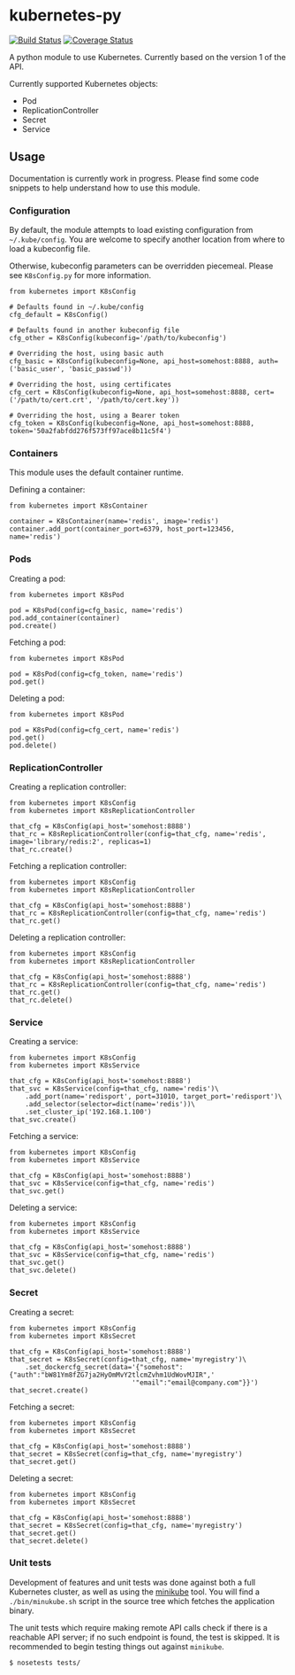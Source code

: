 # kubernetes-py

[![Build Status](https://travis-ci.org/mnubo/kubernetes-py.svg?branch=master)](https://travis-ci.org/mnubo/kubernetes-py)
[![Coverage Status](https://coveralls.io/repos/github/mnubo/kubernetes-py/badge.svg?branch=master)](https://coveralls.io/github/mnubo/kubernetes-py?branch=master)

A python module to use Kubernetes. Currently based on the version 1 of the API.

Currently supported Kubernetes objects:

* Pod
* ReplicationController
* Secret
* Service

## Usage

Documentation is currently work in progress. Please find some code snippets to help understand how to use this module.

### Configuration

By default, the module attempts to load existing configuration from `~/.kube/config`. You are welcome to specify
another location from where to load a kubeconfig file.

Otherwise, kubeconfig parameters can be overridden piecemeal. Please see `K8sConfig.py` for more information.

```
from kubernetes import K8sConfig

# Defaults found in ~/.kube/config
cfg_default = K8sConfig()

# Defaults found in another kubeconfig file
cfg_other = K8sConfig(kubeconfig='/path/to/kubeconfig')

# Overriding the host, using basic auth
cfg_basic = K8sConfig(kubeconfig=None, api_host=somehost:8888, auth=('basic_user', 'basic_passwd'))

# Overriding the host, using certificates
cfg_cert = K8sConfig(kubeconfig=None, api_host=somehost:8888, cert=('/path/to/cert.crt', '/path/to/cert.key'))

# Overriding the host, using a Bearer token
cfg_token = K8sConfig(kubeconfig=None, api_host=somehost:8888, token='50a2fabfdd276f573ff97ace8b11c5f4')

```

### Containers

This module uses the default container runtime.

Defining a container:

```
from kubernetes import K8sContainer

container = K8sContainer(name='redis', image='redis')
container.add_port(container_port=6379, host_port=123456, name='redis')

```

### Pods

Creating a pod:

    from kubernetes import K8sPod
    
    pod = K8sPod(config=cfg_basic, name='redis')
    pod.add_container(container)
    pod.create()
    
Fetching a pod:

    from kubernetes import K8sPod
    
    pod = K8sPod(config=cfg_token, name='redis')
    pod.get()

Deleting a pod:

    from kubernetes import K8sPod
    
    pod = K8sPod(config=cfg_cert, name='redis')
    pod.get()
    pod.delete()

### ReplicationController

Creating a replication controller:

    from kubernetes import K8sConfig
    from kubernetes import K8sReplicationController
    
    that_cfg = K8sConfig(api_host='somehost:8888')
    that_rc = K8sReplicationController(config=that_cfg, name='redis', image='library/redis:2', replicas=1)
    that_rc.create()

Fetching a replication controller:

    from kubernetes import K8sConfig
    from kubernetes import K8sReplicationController
    
    that_cfg = K8sConfig(api_host='somehost:8888')
    that_rc = K8sReplicationController(config=that_cfg, name='redis')
    that_rc.get()

Deleting a replication controller:

    from kubernetes import K8sConfig
    from kubernetes import K8sReplicationController
    
    that_cfg = K8sConfig(api_host='somehost:8888')
    that_rc = K8sReplicationController(config=that_cfg, name='redis')
    that_rc.get()
    that_rc.delete()

### Service

Creating a service:

    from kubernetes import K8sConfig
    from kubernetes import K8sService
    
    that_cfg = K8sConfig(api_host='somehost:8888')
    that_svc = K8sService(config=that_cfg, name='redis')\
        .add_port(name='redisport', port=31010, target_port='redisport')\
        .add_selector(selector=dict(name='redis'))\
        .set_cluster_ip('192.168.1.100')
    that_svc.create()

Fetching a service:

    from kubernetes import K8sConfig
    from kubernetes import K8sService
    
    that_cfg = K8sConfig(api_host='somehost:8888')
    that_svc = K8sService(config=that_cfg, name='redis')
    that_svc.get()

Deleting a service:

    from kubernetes import K8sConfig
    from kubernetes import K8sService
    
    that_cfg = K8sConfig(api_host='somehost:8888')
    that_svc = K8sService(config=that_cfg, name='redis')
    that_svc.get()
    that_svc.delete()

### Secret

Creating a secret:

    from kubernetes import K8sConfig
    from kubernetes import K8sSecret
    
    that_cfg = K8sConfig(api_host='somehost:8888')
    that_secret = K8sSecret(config=that_cfg, name='myregistry')\
        .set_dockercfg_secret(data='{"somehost":{"auth":"bW81Ym8fZG7ja2HyOmMvY2tlcmZvhm1UdWovMJIR",'
                                   '"email":"email@company.com"}}')
    that_secret.create()

Fetching a secret:

    from kubernetes import K8sConfig
    from kubernetes import K8sSecret
    
    that_cfg = K8sConfig(api_host='somehost:8888')
    that_secret = K8sSecret(config=that_cfg, name='myregistry')
    that_secret.get()

Deleting a secret:

    from kubernetes import K8sConfig
    from kubernetes import K8sSecret
    
    that_cfg = K8sConfig(api_host='somehost:8888')
    that_secret = K8sSecret(config=that_cfg, name='myregistry')
    that_secret.get()
    that_secret.delete()

### Unit tests

Development of features and unit tests was done against both a full Kubernetes cluster, as well as using 
the [minikube](https://github.com/kubernetes/minikube) tool. You will find a `./bin/minukube.sh` script in the 
source tree which fetches the application binary.

The unit tests which require making remote API calls check if there is a reachable API server; if no such endpoint
is found, the test is skipped. It is recommended to begin testing things out against `minikube`.

```
$ nosetests tests/
```
